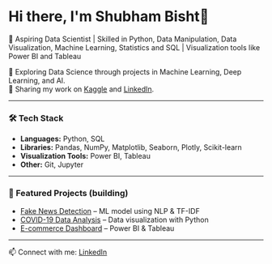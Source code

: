 # Hi there, I'm Shubham Bisht👋  

🚀 Aspiring Data Scientist | Skilled in Python, Data Manipulation, Data Visualization, Machine Learning, Statistics and SQL | Visualization tools like Power BI and Tableau

🔹 Exploring Data Science through projects in Machine Learning, Deep Learning, and AI.  
🔹 Sharing my work on [Kaggle](https://www.kaggle.com/nihshu) and [LinkedIn](https://www.linkedin.com/in/shubhambisht7/).  

---

### 🛠 Tech Stack
- **Languages:** Python, SQL  
- **Libraries:** Pandas, NumPy, Matplotlib, Seaborn, Plotly, Scikit-learn  
- **Visualization Tools:** Power BI, Tableau  
- **Other:** Git, Jupyter  

---

### 📌 Featured Projects (building)
- [Fake News Detection](https://github.com/username/fake-news-detection) – ML model using NLP & TF-IDF  
- [COVID-19 Data Analysis](https://github.com/username/covid19-analysis) – Data visualization with Python  
- [E-commerce Dashboard](https://github.com/username/ecommerce-dashboard) – Power BI & Tableau  

---

📫 Connect with me: [LinkedIn](https://www.linkedin.com/in/shubhambisht7/) 
